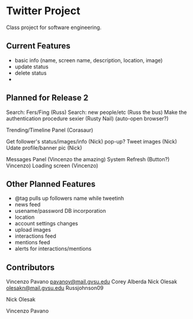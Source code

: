 Twitter Project
=============

Class project for software engineering.

Current Features
----------------
* basic info (name, screen name, description, location, image)
* update status
* delete status
* 

Planned for Release 2
---------------------
Search: Fers/Fing (Russ)
Search: new people/etc (Russ the bus)
Make the authentication procedure sexier (Rusty Nail)
  (auto-open browser?)

Trending/Timeline Panel (Corasaur)

Get follower's status/images/info (Nick)
   pop-up?
Tweet images (Nick)
Udate profile/banner pic (Nick)

Messages Panel (Vincenzo the amazing)
System Refresh (Button?) Vincenzo)
Loading screen (Vincenzo)





Other Planned Features
---------------------------
* @tag pulls up followers name while tweetinh
* news feed
* usename/password DB incorporation
* location
* account settings changes
* upload images
* interactions feed
* mentions feed
* alerts for interactions/mentions


Contributors
------------------
Vincenzo Pavano <pavanov@mail.gvsu.edu>
Corey Alberda <alberdac at mail.gvsu.edu>
Nick Olesak <olesakn@mail.gvsu.edu>
Russjohnson09 <russjohnson09 at gmail.com>

Nick Olesak <olesakn at mail.gvsu.edu>

Vincenzo Pavano <pavanov at mail.gvsu.edu>
